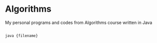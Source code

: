 # Algorithms
My personal programs and codes from Algorithms course written in Java

```

java {filename}

```
